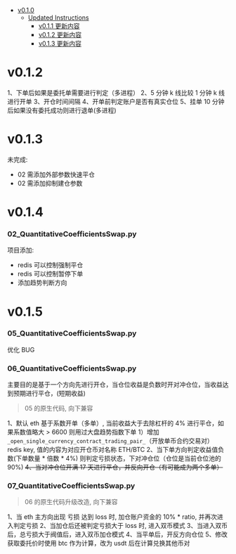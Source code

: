 - [v0.1.0](#v11800)
  - [Updated Instructions](#updated-instructions)
    - [v0.1.1 更新内容](#v011)
    - [v0.1.2 更新内容](#v012)
    - [v0.1.3 更新内容](#v013)


# v0.1.2

1、下单后如果是委托单需要进行判定（多进程）
2、5 分钟 k 线比较 1 分钟 k 线进行开单
3、开仓时间间隔
4、开单前判定账户是否有真实仓位
5、挂单 10 分钟后如果没有委托成功则进行退单(多进程)


# v0.1.3

未完成:
  * 02 需添加外部参数快速平仓
  * 02 需添加抑制建仓参数

# v0.1.4

### 02_QuantitativeCoefficientsSwap.py

项目添加:
  * redis 可以控制强制平仓
  * redis 可以控制暂停下单
  * 添加趋势判断方向

# v0.1.5

### 05_QuantitativeCoefficientsSwap.py

优化 BUG

### 06_QuantitativeCoefficientsSwap.py

主要目的是基于一个方向先进行开仓，当仓位收益是负数时开对冲仓位，当收益达到预期进行平仓，(短期收益)

> 05 的原生代码, 向下兼容

1、默认 eth 基于系数开单（多单）, 当前收益大于去除杠杆的 4% 进行平仓，如果系数值略大 > 6600 则用过大盘趋势指数下单
   1）增加 `_open_single_currency_contract_trading_pair_`（开放单币合约交易对） redis key, 值的内容为对应开仓币对名称 ETH/BTC
2、当下单方向判定收益值负数(下单数量 * 倍数 * 4%) 则判定亏损状态，下对冲仓位（仓位是当前仓位池的 90%)
~~4、当对冲仓位开满 17 天进行平仓，并反向开仓（有可能成为两个多单）~~

### 07_QuantitativeCoefficientsSwap.py

> 06 的原生代码升级改造, 向下兼容

1、当 eth 主方向出现 亏损 达到 loss 时, 加仓账户资金的 10% * ratio, 并再次进入判定亏损
2、当加仓后还被判定亏损大于 loss 时, 进入双币模式
3、当进入双币后，总亏损大于阀值后，进入双币加仓模式
4、当平单后，开反方向仓位
5、修改获取委托价时使用 btc 作为计算，改为 usdt 后在计算兑换其他币对